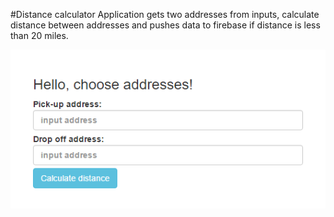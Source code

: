 #Distance calculator
Application gets two addresses from inputs, calculate distance between addresses and pushes data to firebase if distance is less than 20 miles.

![alt text](https://github.com/HannaBorodina/DistanceCalculator/blob/master/distanceApp.png "DistanceApp")
